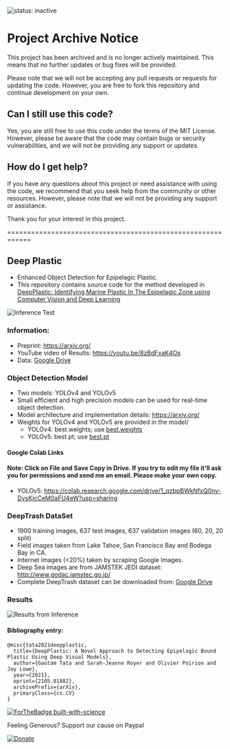 ![status: inactive](https://img.shields.io/badge/status-inactive-red.svg)
# Project Archive Notice
This project has been archived and is no longer actively maintained. This means that no further updates or bug fixes will be provided.

Please note that we will not be accepting any pull requests or requests for updating the code. However, you are free to fork this repository and continue development on your own.

## Can I still use this code?

Yes, you are still free to use this code under the terms of the MIT License. However, please be aware that the code may contain bugs or security vulnerabilities, and we will not be providing any support or updates.

## How do I get help?
If you have any questions about this project or need assistance with using the code, we recommend that you seek help from the community or other resources. However, please note that we will not be providing any support or assistance.

Thank you for your interest in this project.

============================================================


## Deep Plastic 
- Enhanced Object Detection for Epipelagic Plastic.
- This repository contains source code for the method developed in [DeepPlastic: Identifying Marine Plastic In The Epipelagic Zone using Computer Vision and Deep Learning](https://arxiv.org/pdf/2105.01882.pdf)

![Inference Test](https://media.giphy.com/media/KCglrSW1FKhkNS6B5G/giphy.gif)

### Information:
- Preprint: https://arxiv.org/
- YouTube video of Results: https://youtu.be/8zBdFxaK4Os
- Data: [Google Drive](https://drive.google.com/drive/folders/1fsS_u2QpbRGynYkP6-D6cfvq8r0hpjXI?usp=sharing)


### Object Detection Model
- Two models: YOLOv4 and YOLOv5 
- Small efficient and high precision models can be used for real-time object detection.
- Model architecture and implementation details: https://arxiv.org/
- Weights for YOLOv4 and YOLOv5 are provided in the model/
	- YOLOv4: best.weights; use [best.weights](https://drive.google.com/file/d/1YOTtZ2cHbqgxHukzLp01OVsUoa2CwwXs/view?usp=sharing)
	- YOLOv5: best.pt; use [best.pt](https://drive.google.com/file/d/14mBOhtLrE2d3hudqjwBZmawKAvTF4zxS/view?usp=sharing)

#### Google Colab Links

#### Note: Click on File and Save Copy in Drive. If you try to edit my file it'll ask you for permissions and send me an email. Please make your own copy.

- YOLOv5: https://colab.research.google.com/drive/1_qzbpBWkNfxQ0ny-DvsKicCeM0aFU4eW?usp=sharing

### DeepTrash DataSet
- 1900 training images, 637 test images, 637 validation images (60, 20, 20 split) 
- Field images taken from Lake Tahoe, San Francisco Bay and Bodega Bay in CA.
- Internet images (<20%) taken by scraping Google Images.
- Deep Sea images are from JAMSTEK JEDI dataset: http://www.godac.jamstec.go.jp/
- Complete DeepTrash dataset can be downloaded from: [Google Drive](https://drive.google.com/drive/folders/1fsS_u2QpbRGynYkP6-D6cfvq8r0hpjXI?usp=sharing)


### Results
![Results from Inference](https://github.com/gautamtata/DeepPlastic/blob/master/results.png)


#### Bibliography entry:
	
	@misc{tata2021deepplastic,
      title={DeepPlastic: A Novel Approach to Detecting Epipelagic Bound Plastic Using Deep Visual Models}, 
      author={Gautam Tata and Sarah-Jeanne Royer and Olivier Poirion and Jay Lowe},
      year={2021},
      eprint={2105.01882},
      archivePrefix={arXiv},
      primaryClass={cs.CV}
	}

[![ForTheBadge built-with-science](http://ForTheBadge.com/images/badges/built-with-science.svg)](https://GitHub.com/Naereen/)


Feeling Generous? Support our cause on Paypal

[![Donate](https://img.shields.io/badge/Donate-PayPal-green.svg)](https://paypal.me/GautamTata?locale.x=en_US)

